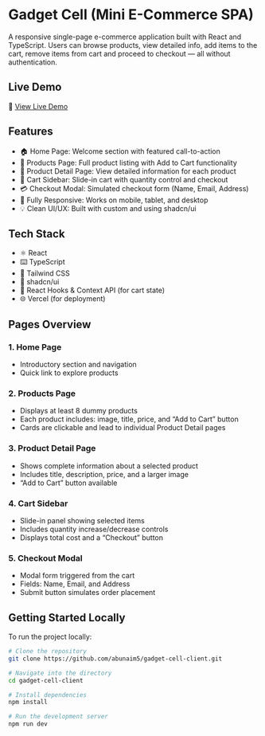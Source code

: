 # Gadget Cell (Mini E-Commerce SPA)

A responsive single-page e-commerce application built with React and TypeScript. Users can browse products, view detailed info, add items to the cart, remove items from cart and proceed to checkout — all without authentication.

## Live Demo

🔗 [View Live Demo](https://gadget-cell.vercel.app/)

## Features

- 🏠 Home Page: Welcome section with featured call-to-action
- 🧾 Products Page: Full product listing with Add to Cart functionality  
- 📄 Product Detail Page: View detailed information for each product  
- 🛒 Cart Sidebar: Slide-in cart with quantity control and checkout  
- 💳 Checkout Modal: Simulated checkout form (Name, Email, Address)  
- 📱 Fully Responsive: Works on mobile, tablet, and desktop  
- 💡 Clean UI/UX: Built with custom and using shadcn/ui

## Tech Stack

- ⚛️ React
- ⌨️ TypeScript
- 💅 Tailwind CSS
- 🎨 shadcn/ui
- 🧠 React Hooks & Context API (for cart state)
- 🌐 Vercel (for deployment)

## Pages Overview

### 1. Home Page
- Introductory section and navigation
- Quick link to explore products

### 2. Products Page
- Displays at least 8 dummy products
- Each product includes: image, title, price, and “Add to Cart” button
- Cards are clickable and lead to individual Product Detail pages

### 3. Product Detail Page
- Shows complete information about a selected product
- Includes title, description, price, and a larger image
- “Add to Cart” button available

### 4. Cart Sidebar
- Slide-in panel showing selected items
- Includes quantity increase/decrease controls
- Displays total cost and a “Checkout” button

### 5. Checkout Modal
- Modal form triggered from the cart
- Fields: Name, Email, and Address
- Submit button simulates order placement

## Getting Started Locally

To run the project locally:

```bash
# Clone the repository
git clone https://github.com/abunaim5/gadget-cell-client.git

# Navigate into the directory
cd gadget-cell-client

# Install dependencies
npm install

# Run the development server
npm run dev